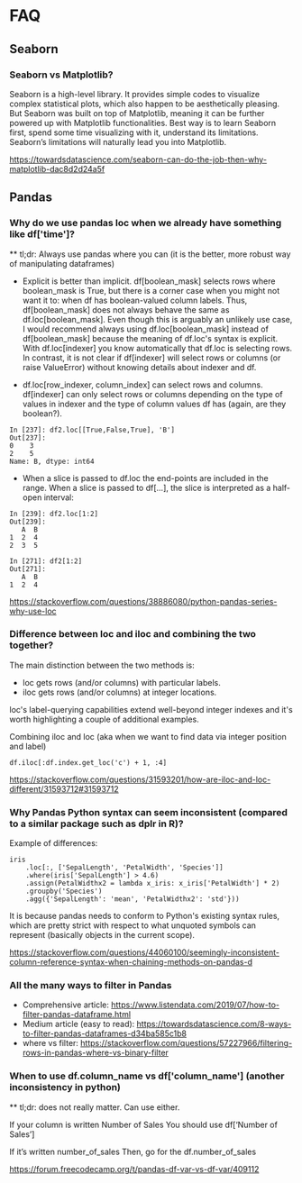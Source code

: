 # FAQ

## Seaborn
### Seaborn vs Matplotlib?
Seaborn is a high-level library. It provides simple codes to visualize complex statistical plots, which also happen to be aesthetically pleasing. But Seaborn was built on top of Matplotlib, meaning it can be further powered up with Matplotlib functionalities. Best way is to learn Seaborn first, spend some time visualizing with it, understand its limitations. Seaborn’s limitations will naturally lead you into Matplotlib.

https://towardsdatascience.com/seaborn-can-do-the-job-then-why-matplotlib-dac8d2d24a5f

## Pandas
### Why do we use pandas loc when we already have something like df['time']?
** tl;dr: Always use pandas where you can (it is the better, more robust way of manipulating dataframes)

- Explicit is better than implicit.
df[boolean_mask] selects rows where boolean_mask is True, but there is a corner case when you might not want it to: when df has boolean-valued column labels. Thus, df[boolean_mask] does not always behave the same as df.loc[boolean_mask]. Even though this is arguably an unlikely use case, I would recommend always using df.loc[boolean_mask] instead of df[boolean_mask] because the meaning of df.loc's syntax is explicit. With df.loc[indexer] you know automatically that df.loc is selecting rows. In contrast, it is not clear if df[indexer] will select rows or columns (or raise ValueError) without knowing details about indexer and df.


- df.loc[row_indexer, column_index] can select rows and columns. df[indexer] can only select rows or columns depending on the type of values in indexer and the type of column values df has (again, are they boolean?).
```
In [237]: df2.loc[[True,False,True], 'B']
Out[237]: 
0    3
2    5
Name: B, dtype: int64
```

- When a slice is passed to df.loc the end-points are included in the range. When a slice is passed to df[...], the slice is interpreted as a half-open interval:
```
In [239]: df2.loc[1:2]
Out[239]: 
   A  B
1  2  4
2  3  5

In [271]: df2[1:2]
Out[271]: 
   A  B
1  2  4
```

https://stackoverflow.com/questions/38886080/python-pandas-series-why-use-loc

### Difference between loc and iloc and combining the two together?
The main distinction between the two methods is:
- loc gets rows (and/or columns) with particular labels.
- iloc gets rows (and/or columns) at integer locations.

loc's label-querying capabilities extend well-beyond integer indexes and it's worth highlighting a couple of additional examples.

Combining iloc and loc (aka when we want to find data via integer position and label)
```
df.iloc[:df.index.get_loc('c') + 1, :4]
```

https://stackoverflow.com/questions/31593201/how-are-iloc-and-loc-different/31593712#31593712


### Why Pandas Python syntax can seem inconsistent (compared to a similar package such as dplr in R)?
Example of differences:
```
iris
    .loc[:, ['SepalLength', 'PetalWidth', 'Species']]
    .where(iris['SepalLength'] > 4.6)
    .assign(PetalWidthx2 = lambda x_iris: x_iris['PetalWidth'] * 2)
    .groupby('Species')
    .agg({'SepalLength': 'mean', 'PetalWidthx2': 'std'}))
```

It is because pandas needs to conform to Python's existing syntax rules, which are pretty strict with respect to what unquoted symbols can represent (basically objects in the current scope). 

https://stackoverflow.com/questions/44060100/seemingly-inconsistent-column-reference-syntax-when-chaining-methods-on-pandas-d


### All the many ways to filter in Pandas
- Comprehensive article: https://www.listendata.com/2019/07/how-to-filter-pandas-dataframe.html
- Medium article (easy to read): https://towardsdatascience.com/8-ways-to-filter-pandas-dataframes-d34ba585c1b8
- where vs filter: https://stackoverflow.com/questions/57227966/filtering-rows-in-pandas-where-vs-binary-filter

### When to use df.column_name vs df['column_name'] (another inconsistency in python)
** tl;dr: does not really matter. Can use either.

If your column is written Number of Sales
You should use df[‘Number of Sales’]

If it’s written number_of_sales
Then, go for the df.number_of_sales

https://forum.freecodecamp.org/t/pandas-df-var-vs-df-var/409112
